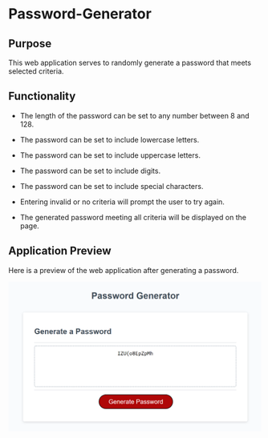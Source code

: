 # Password-Generator

## Purpose

This web application serves to randomly generate a password that meets selected criteria.

## Functionality

* The length of the password can be set to any number between 8 and 128.

* The password can be set to include lowercase letters.

* The password can be set to include uppercase letters.

* The password can be set to include digits.

* The password can be set to include special characters. 

* Entering invalid or no criteria will prompt the user to try again.

* The generated password meeting all criteria will be displayed on the page.

## Application Preview

Here is a preview of the web application after generating a password.

![application preview](./assets/images/app-preview1.PNG)
